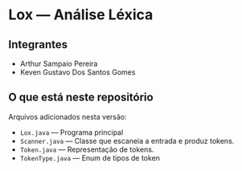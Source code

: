 # Lox — Análise Léxica


## Integrantes
- Arthur Sampaio Pereira
- Keven Gustavo Dos Santos Gomes


## O que está neste repositório
Arquivos adicionados nesta versão:
- `Lox.java` — Programa principal
- `Scanner.java` — Classe que escaneia a entrada e produz tokens.
- `Token.java` — Representação de tokens.
- `TokenType.java` — Enum de tipos de token 

